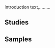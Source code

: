 
Introduction text,.........

## Studies

<div id="study_table" class="d3table" data="data/study_catalog.tsv" cols="data/study_catalog.col"/>

## Samples

<div id="sample_table" class="d3table" data="data/sample_catalog.tsv" cols="data/sample_catalog.col"/>

